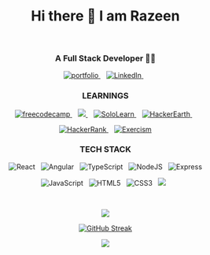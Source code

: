 <h1 align="center">Hi there 👋 I am Razeen</h1>
<br>
<h3 align="center">A Full Stack Developer 👩‍💻 </h3>
<p align="center">
  <a target="_blank" href="https://iamrazeen.me">
    <img src="https://img.shields.io/badge/website-20232A?style=for-the-badge&logo=About.me&logoColor=white" alt="portfolio">
  </a>&nbsp;&nbsp;
  <a target="_blank" href="https://linkedin.com/in/iamrazeenshaikh">
    <img src="https://img.shields.io/badge/LinkedIn-0077B5?style=for-the-badge&logo=linkedin&logoColor=white" alt="LinkedIn">
  </a>&nbsp;&nbsp;
</p>
<h3 align="center">LEARNINGS</h3>
<p align="center">
  <a href="https://www.freecodecamp.org/razeen">
      <img src="https://img.shields.io/badge/freecodecamp-27273D?style=for-the-badge&logo=freecodecamp&logoColor=white" alt="freecodecamp">
  </a>&nbsp;&nbsp;
  <a href="https://leetcode.com/razeenshaikh/">
    <img src="https://img.shields.io/badge/-LeetCode-FFA116?style=for-the-badge&logo=LeetCode&logoColor=black">
  </a>&nbsp;&nbsp;
  <a target="_blank" href="https://www.sololearn.com/en/profile/30940776">
    <img src="https://img.shields.io/badge/-Sololearn-3a464b?style=for-the-badge&logo=Sololearn&logoColor=white" alt="SoloLearn">
  </a>&nbsp;&nbsp;
  <a target="_blank" href="https://www.hackerearth.com/@razeen9796">
    <img src="https://img.shields.io/badge/HackerEarth-%232C3454.svg?&style=for-the-badge&logo=HackerEarth&logoColor=Blue" alt="HackerEarth">
  </a>&nbsp;&nbsp;
</p>
<p align="center">
  <a target="_blank" href="https://www.hackerrank.com/profile/razeen_m_shaikh">
    <img src="https://img.shields.io/badge/-Hackerrank-2EC866?style=for-the-badge&logo=HackerRank&logoColor=white" alt="HackerRank">
  </a>&nbsp;&nbsp;
  <a href="https://exercism.org/profiles/Razeen-Shaikh">
    <img src="https://img.shields.io/badge/Exercism-009CAB?style=for-the-badge&logo=exercism&logoColor=white" alt="Exercism">
  </a>
</p>
<h3 align="center">TECH STACK</h3>
<p align="center">
  <img src="https://img.shields.io/badge/React-20232A?style=for-the-badge&logo=react&logoColor=61DAFB" alt="React">&nbsp;&nbsp;
  <img src="https://img.shields.io/badge/Angular-DD0031?style=for-the-badge&logo=angular&logoColor=white" alt="Angular">&nbsp;&nbsp;
  <img src="https://img.shields.io/badge/TypeScript-007ACC?style=for-the-badge&logo=typescript&logoColor=white" alt="TypeScript">&nbsp;&nbsp;
  <img src="https://img.shields.io/badge/Node.js-339933?style=for-the-badge&logo=nodedotjs&logoColor=white" alt="NodeJS">&nbsp;&nbsp;
  <img src="https://img.shields.io/badge/Python-FFD43B?style=for-the-badge&logo=python&logoColor=blue" alt="Express"> 
</p>
<p align="center">
   <img src="https://img.shields.io/badge/JavaScript-323330?style=for-the-badge&logo=javascript&logoColor=F7DF1E" alt="JavaScript">&nbsp;&nbsp;
   <img src="https://img.shields.io/badge/HTML5-E34F26?style=for-the-badge&logo=html5&logoColor=white" alt="HTML5">&nbsp;&nbsp;
   <img src="https://img.shields.io/badge/CSS3-1572B6?style=for-the-badge&logo=css3&logoColor=white" alt="CSS3">&nbsp;&nbsp;
   <img src="https://img.shields.io/badge/Jasmine-8A4182?style=for-the-badge&logo=Jasmine&logoColor=white alt="Jasmine">&nbsp;&nbsp;
</p>
<br>
<!-- <p align="center">
  <a href="https://app.daily.dev/razeenshaikh"><img src="https://api.daily.dev/devcards/6b866359b78e4f4fa8f94d70b97671c5.png?r=6ft" width="400" alt="Razeen Shaikh's Dev Card"/></a>
</p> -->
<p align="center">
  <a href="https://leetcode.com/razeenshaikh/">
    <img src="https://leetcard.jacoblin.cool/razeenshaikh?border=0&ext=heatmap&font=Shojumaru&theme=dark">
  </a>
</p>
<p align="center">
  <a href="https://git.io/streak-stats"><img src="https://streak-stats.demolab.com?user=Razeen-Shaikh&theme=dracula&hide_border=true&date_format=j%20M%5B%20Y%5D" alt="GitHub Streak" /></a>
</p>
<!-- <p align="center">
    <img src="https://github-readme-stats.vercel.app/api/top-langs/?username=Razeen-Shaikh&hide_progress=true&theme=dark&layout=donut-vertical">
</p> -->
<!-- <p align="center">
  <a href="https://github.com/anuraghazra/github-readme-stats">
    <img src="https://github-readme-stats.vercel.app/api?username=Razeen-Shaikh&theme=dark&hide=stars,contribs">
  </a>
</p> -->
<p align="center">
  <a href="https://github.com/anuraghazra/github-readme-stats">
    <img src="https://github-readme-stats.vercel.app/api/wakatime?username=razeen&theme=dark&layout=compact">
  </a>
</p>
